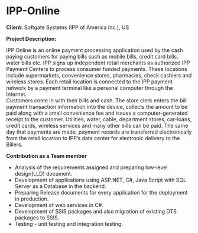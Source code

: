 # IPP-Online

<b>Client:</b> Softgate Systems (IPP of America Inc.), US<br/>

<b>Project Description:</b><br/>

IPP Online is an online payment processing application used by the cash paying customers for paying 
bills such as mobile bills, credit card bills, water bills etc. IPP signs up independent retail merchants as 
authorized IPP Payment Centers to process consumer funded payments. These locations include 
supermarkets, convenience stores, pharmacies, check cashiers and wireless stores. Each retail location is 
connected to the IPP payment network by a payment terminal like a personal computer through the 
Internet.<br/>
 Customers come in with their bills and cash. The store clerk enters the bill payment transaction 
information into the device, collects the amount to be paid along with a small convenience fee and issues 
a computer-generated receipt to the customer. Utilities, water, cable, department stores, car-loans, credit 
cards, wireless services and many other bills can be paid. The same day that payments are made, payment
records are transferred electronically from the retail location to IPP’s data center for electronic delivery to
the Billers.<br/>

<b>Contribution as a Team member</b><br/>
- Analysis of the requirements assigned and preparing low-level design(LLD) document.
- Development of applications using ASP.NET, C#, Java Script with SQL Server as a Database in the backend.
- Preparing Release documents for every application for the deployment in production.
- Development of web services in C#.
- Development of SSIS packages and also migration of existing DTS packages to SSIS.
- Testing - unit testing and integration testing.
